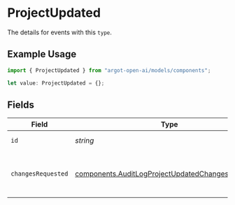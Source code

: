 # ProjectUpdated

The details for events with this `type`.

## Example Usage

```typescript
import { ProjectUpdated } from "argot-open-ai/models/components";

let value: ProjectUpdated = {};
```

## Fields

| Field                                                                                                                  | Type                                                                                                                   | Required                                                                                                               | Description                                                                                                            |
| ---------------------------------------------------------------------------------------------------------------------- | ---------------------------------------------------------------------------------------------------------------------- | ---------------------------------------------------------------------------------------------------------------------- | ---------------------------------------------------------------------------------------------------------------------- |
| `id`                                                                                                                   | *string*                                                                                                               | :heavy_minus_sign:                                                                                                     | The project ID.                                                                                                        |
| `changesRequested`                                                                                                     | [components.AuditLogProjectUpdatedChangesRequested](../../models/components/auditlogprojectupdatedchangesrequested.md) | :heavy_minus_sign:                                                                                                     | The payload used to update the project.                                                                                |